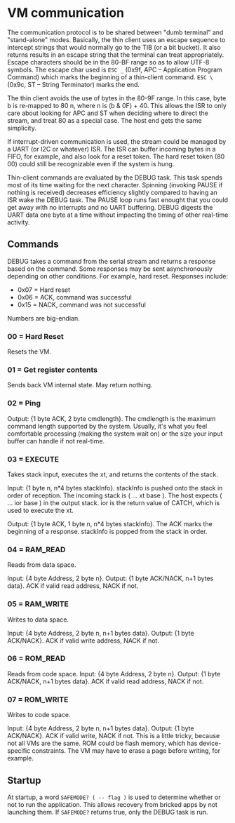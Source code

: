 # VM communication
The communication protocol is to be shared between "dumb terminal" and "stand-alone" modes. Basically, the thin client uses an escape 
sequence to intercept strings that would normally go to the TIB (or a bit bucket). It also returns results in an escape string that the terminal can treat 
appropriately. Escape characters should be in the 80-BF range so as to allow UTF-8 symbols. 
The escape char used is `ESC _` (0x9f, APC – Application Program Command) which marks the beginning of a thin-client command. 
`ESC \` (0x9c, ST – String Terminator) marks the end. 

The thin client avoids the use of bytes in the 80-9F range. In this case, byte b is re-mapped to 80 n, where n is (b & 0F) + 40. 
This allows the ISR to only care about looking for APC and ST when deciding where to direct the stream, and treat 80 as a special case. 
The host end gets the same simplicity.

If interrupt-driven communication is used, the stream could be managed by a UART (or I2C or whatever) ISR. 
The ISR can buffer incoming bytes in a FIFO, for example, and also look for a reset token. 
The hard reset token (80 00) could still be recognizable even if the system is hung.

Thin-client commands are evaluated by the DEBUG task. This task spends most of its time waiting for the next character. 
Spinning (invoking PAUSE if nothing is received) decreases efficiency slightly compared to having an ISR wake the DEBUG task. 
The PAUSE loop runs fast enought that you could get away with no interrupts and no UART buffering. DEBUG digests the UART data one byte 
at a time without impacting the timing of other real-time activity.

## Commands

DEBUG takes a command from the serial stream and returns a response based on the command. 
Some responses may be sent asynchronously depending on other conditions. For example, hard reset. Responses include:

- 0x07 = Hard reset
- 0x06 = ACK, command was successful
- 0x15 = NACK, command was not successful

Numbers are big-endian.
### 00 = Hard Reset
Resets the VM.
### 01 = Get register contents
Sends back VM internal state. May return nothing.
### 02 = Ping
Output: {1 byte ACK, 2 byte cmdlength}. The cmdlength is the maximum command length supported by the system. Usually, it's what you feel comfortable processing (making the system wait on) or the size your input buffer can handle if not real-time. 
### 03 = EXECUTE
Takes stack input, executes the xt, and returns the contents of the stack.

Input: {1 byte n, n\*4 bytes stackInfo}. stackInfo is pushed onto the stack in order of reception. 
The incoming stack is ( ... xt base ). The host expects ( ... ior base ) in the output stack. ior is the return value of CATCH, which is used to execute the xt.

Output: {1 byte ACK, 1 byte n, n\*4 bytes stackInfo}. The ACK marks the beginning of a response. stackInfo is popped from the stack in order.
### 04 = RAM_READ
Reads from data space.

Input: {4 byte Address, 2 byte n}.
Output: {1 byte ACK/NACK, n+1 bytes data}. ACK if valid read address, NACK if not.
### 05 = RAM_WRITE
Writes to data space.

Input: {4 byte Address, 2 byte n, n+1 bytes data}.
Output: {1 byte ACK/NACK}. ACK if valid write address, NACK if not.
### 06 = ROM_READ
Reads from code space.
Input: {4 byte Address, 2 byte n}.
Output: {1 byte ACK/NACK, n+1 bytes data}. ACK if valid read address, NACK if not.
### 07 = ROM_WRITE
Writes to code space.

Input: {4 byte Address, 2 byte n, n+1 bytes data}.
Output: {1 byte ACK/NACK}. ACK if valid write, NACK if not. This is a little tricky, because not all VMs are the same. 
ROM could be flash memory, which has device-specific constraints. The VM may have to erase a page before writing, for example.

## Startup
At startup, a word `SAFEMODE? ( -- flag )` is used to determine whether or not to run the application. This allows recovery from bricked apps by not launching them. If `SAFEMODE?` returns true, only the DEBUG task is run.


